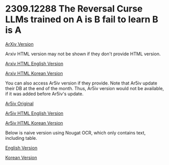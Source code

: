 # 2309.12288 The Reversal Curse LLMs trained on A is B fail to learn B is A

[ArXiv Version](https://arxiv.org/abs/2309.12288)

Arxiv HTML version may not be shown if they don't provide HTML version.

[Arxiv HTML English Version](https://raw.githack.com/kh-kim/arxiv-translator/master/papers/2309.12288/paper.raw.en.html)

[Arxiv HTML Korean Version](https://raw.githack.com/kh-kim/arxiv-translator/master/papers/2309.12288/paper.raw.ko.html)

You can also access Ar5iv version if they provide.
Note that Ar5iv update their DB at the end of the month.
Thus, Ar5iv version would not be available, if it was added before Ar5iv's update.

[Ar5iv Original](https://ar5iv.org/abs/2309.12288)

[Ar5iv HTML English Version](https://raw.githack.com/kh-kim/arxiv-translator/master/papers/2309.12288/paper.ar5iv.en.html)

[Ar5iv HTML Korean Version](https://raw.githack.com/kh-kim/arxiv-translator/master/papers/2309.12288/paper.ar5iv.ko.html)

Below is naive version using Nougat OCR, which only contains text, including table.

[English Version](https://raw.githack.com/kh-kim/arxiv-translator/master/papers/2309.12288/paper.en.html)

[Korean Version](https://raw.githack.com/kh-kim/arxiv-translator/master/papers/2309.12288/paper.ko.html)